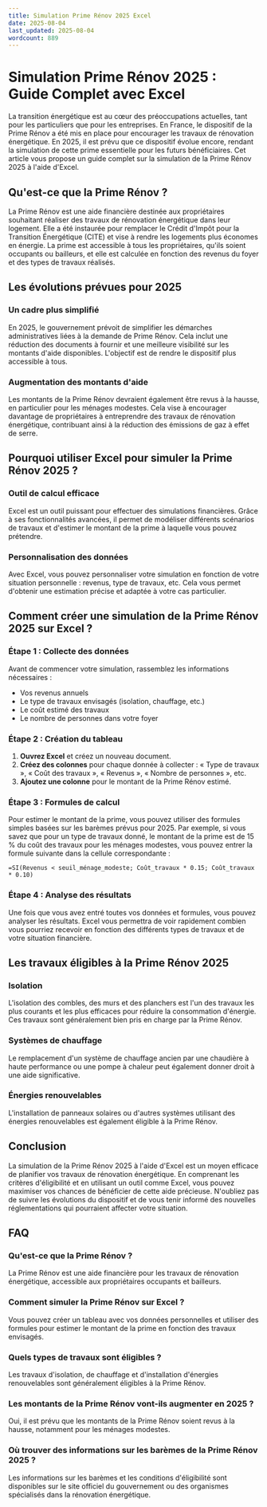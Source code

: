 ```yaml
---
title: Simulation Prime Rénov 2025 Excel
date: 2025-08-04
last_updated: 2025-08-04
wordcount: 889
---
```


# Simulation Prime Rénov 2025 : Guide Complet avec Excel

La transition énergétique est au cœur des préoccupations actuelles, tant pour les particuliers que pour les entreprises. En France, le dispositif de la Prime Rénov a été mis en place pour encourager les travaux de rénovation énergétique. En 2025, il est prévu que ce dispositif évolue encore, rendant la simulation de cette prime essentielle pour les futurs bénéficiaires. Cet article vous propose un guide complet sur la simulation de la Prime Rénov 2025 à l'aide d'Excel.

## Qu'est-ce que la Prime Rénov ?

La Prime Rénov est une aide financière destinée aux propriétaires souhaitant réaliser des travaux de rénovation énergétique dans leur logement. Elle a été instaurée pour remplacer le Crédit d'Impôt pour la Transition Énergétique (CITE) et vise à rendre les logements plus économes en énergie. La prime est accessible à tous les propriétaires, qu'ils soient occupants ou bailleurs, et elle est calculée en fonction des revenus du foyer et des types de travaux réalisés.

## Les évolutions prévues pour 2025

### Un cadre plus simplifié

En 2025, le gouvernement prévoit de simplifier les démarches administratives liées à la demande de Prime Rénov. Cela inclut une réduction des documents à fournir et une meilleure visibilité sur les montants d'aide disponibles. L'objectif est de rendre le dispositif plus accessible à tous.

### Augmentation des montants d'aide

Les montants de la Prime Rénov devraient également être revus à la hausse, en particulier pour les ménages modestes. Cela vise à encourager davantage de propriétaires à entreprendre des travaux de rénovation énergétique, contribuant ainsi à la réduction des émissions de gaz à effet de serre.

## Pourquoi utiliser Excel pour simuler la Prime Rénov 2025 ?

### Outil de calcul efficace

Excel est un outil puissant pour effectuer des simulations financières. Grâce à ses fonctionnalités avancées, il permet de modéliser différents scénarios de travaux et d'estimer le montant de la prime à laquelle vous pouvez prétendre. 

### Personnalisation des données

Avec Excel, vous pouvez personnaliser votre simulation en fonction de votre situation personnelle : revenus, type de travaux, etc. Cela vous permet d'obtenir une estimation précise et adaptée à votre cas particulier.

## Comment créer une simulation de la Prime Rénov 2025 sur Excel ?

### Étape 1 : Collecte des données

Avant de commencer votre simulation, rassemblez les informations nécessaires :
- Vos revenus annuels
- Le type de travaux envisagés (isolation, chauffage, etc.)
- Le coût estimé des travaux
- Le nombre de personnes dans votre foyer

### Étape 2 : Création du tableau

1. **Ouvrez Excel** et créez un nouveau document.
2. **Créez des colonnes** pour chaque donnée à collecter : « Type de travaux », « Coût des travaux », « Revenus », « Nombre de personnes », etc.
3. **Ajoutez une colonne** pour le montant de la Prime Rénov estimé.

### Étape 3 : Formules de calcul

Pour estimer le montant de la prime, vous pouvez utiliser des formules simples basées sur les barèmes prévus pour 2025. Par exemple, si vous savez que pour un type de travaux donné, le montant de la prime est de 15 % du coût des travaux pour les ménages modestes, vous pouvez entrer la formule suivante dans la cellule correspondante :

```
=SI(Revenus < seuil_ménage_modeste; Coût_travaux * 0.15; Coût_travaux * 0.10)
```

### Étape 4 : Analyse des résultats

Une fois que vous avez entré toutes vos données et formules, vous pouvez analyser les résultats. Excel vous permettra de voir rapidement combien vous pourriez recevoir en fonction des différents types de travaux et de votre situation financière.

## Les travaux éligibles à la Prime Rénov 2025

### Isolation

L'isolation des combles, des murs et des planchers est l'un des travaux les plus courants et les plus efficaces pour réduire la consommation d'énergie. Ces travaux sont généralement bien pris en charge par la Prime Rénov.

### Systèmes de chauffage

Le remplacement d'un système de chauffage ancien par une chaudière à haute performance ou une pompe à chaleur peut également donner droit à une aide significative. 

### Énergies renouvelables

L'installation de panneaux solaires ou d'autres systèmes utilisant des énergies renouvelables est également éligible à la Prime Rénov.

## Conclusion

La simulation de la Prime Rénov 2025 à l'aide d'Excel est un moyen efficace de planifier vos travaux de rénovation énergétique. En comprenant les critères d'éligibilité et en utilisant un outil comme Excel, vous pouvez maximiser vos chances de bénéficier de cette aide précieuse. N'oubliez pas de suivre les évolutions du dispositif et de vous tenir informé des nouvelles réglementations qui pourraient affecter votre situation.

## FAQ

### Qu'est-ce que la Prime Rénov ?

La Prime Rénov est une aide financière pour les travaux de rénovation énergétique, accessible aux propriétaires occupants et bailleurs.

### Comment simuler la Prime Rénov sur Excel ?

Vous pouvez créer un tableau avec vos données personnelles et utiliser des formules pour estimer le montant de la prime en fonction des travaux envisagés.

### Quels types de travaux sont éligibles ?

Les travaux d'isolation, de chauffage et d'installation d'énergies renouvelables sont généralement éligibles à la Prime Rénov.

### Les montants de la Prime Rénov vont-ils augmenter en 2025 ?

Oui, il est prévu que les montants de la Prime Rénov soient revus à la hausse, notamment pour les ménages modestes.

### Où trouver des informations sur les barèmes de la Prime Rénov 2025 ?

Les informations sur les barèmes et les conditions d'éligibilité sont disponibles sur le site officiel du gouvernement ou des organismes spécialisés dans la rénovation énergétique.